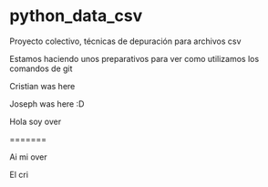 # python_data_csv

Proyecto colectivo, técnicas de depuración para archivos csv

Estamos haciendo unos preparativos para ver como utilizamos los comandos de git

Cristian was here

Joseph was here :D 

Hola soy over

=======

Ai mi over

El cri
